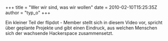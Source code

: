 +++
title = "Wer wir sind, was wir wollen"
date = 2010-02-10T15:25:35Z
author = "typ_o"
+++
  
  
Ein kleiner Teil der flipdot - Member stellt sich in diesem Video vor,
spricht über geplante Projekte und gibt einen Eindruck, aus welchen
Menschen sich der wachsende Hackerspace zusammensetzt.
